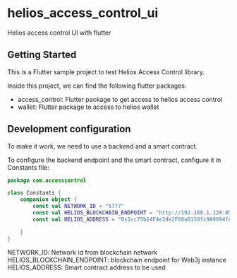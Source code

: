 # helios_access_control_ui

Helios access control UI with flutter

## Getting Started

This is a Flutter sample project to test Helios Access Control library.

Inside this project, we can find the following flutter packages:

- access_control: Flutter package to get access to helios access control
- wallet: Flutter package to access to helios wallet

## Development configuration

To make it work, we need to use a backend and a smart contract.

To configure the backend endpoint and the smart contract, configure it in Constants file:

```kotlin
package com.accesscontrol

class Constants {
    companion object {
        const val NETWORK_ID = "5777"
        const val HELIOS_BLOCKCHAIN_ENDPOINT = "http://192.168.1.128:8545"
        const val HELIOS_ADDRESS = "0x1cc75b14F4e2de2F60a8150fc9A9994fA08ffc8e"

    }
}
```

NETWORK_ID: Network id from blockchain network
HELIOS_BLOCKCHAIN_ENDPOINT: blockchain endpoint for Web3j instance
HELIOS_ADDRESS: Smart contract address to be used


